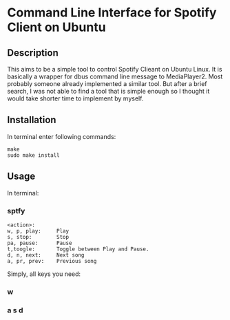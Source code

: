 # Command Line Interface for Spotify Client on Ubuntu

## Description
This aims to be a simple tool to control Spotify Clieant on Ubuntu Linux. It is basically a wrapper for dbus command line message to MediaPlayer2.
Most probably someone already implemented a similar tool. But after a brief search, I was not able to find a tool that is simple enough so I thought it would take shorter time to implement by myself.

## Installation
In terminal enter following commands:

	make
	sudo make install

## Usage
In terminal: 
### sptfy <action>

	<action>:	
	w, p, play:		Play
	s, stop:		Stop
	pa, pause:		Pause
	t,toogle:		Toggle between Play and Pause.
	d, n, next:		Next song
	a, pr, prev:	Previous song

Simply, all keys you need:		
### 	  w
###		a s d 